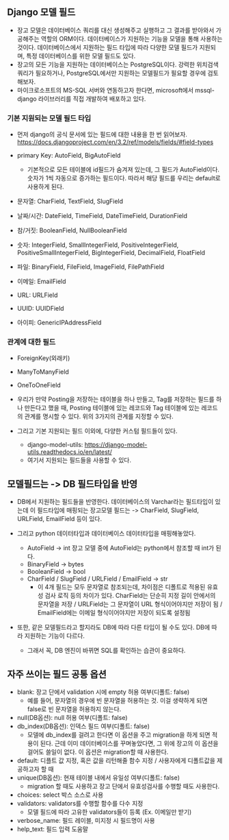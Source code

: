 ## Django 모델 필드
- 장고 모델은 데이터베이스 쿼리를 대신 생성해주고 실행하고 그 결과를 받아와서 가공해주는 역할의 ORM이다. 데이터베이스가 지원하는 기능을 모델을 통해 사용하는 것이다. 데이터베이스에서 지원하는 필드 타입에 따라 다양한 모델 필드가 지원되며, 특정 데이터베이스를 위한 모델 필드도 있다.
- 장고의 모든 기능을 지원하는 데이터베이스는 PostgreSQL이다. 강력한 위치검색쿼리가 필요하거나, PostgreSQL에서만 지원하는 모델필드가 필요할 경우에 검토해보자.
- 마이크로소프트의 MS-SQL 서버와 연동하고자 한다면, microsoft에서 mssql-django 라이브러리를 직접 개발하여 배포하고 있다.

### 기본 지원되는 모델 필드 타입
- 먼저 django의 공식 문서에 있는 필드에 대한 내용을 한 번 읽어보자. https://docs.djangoproject.com/en/3.2/ref/models/fields/#field-types

- primary Key: AutoField, BigAutoField
  - 기본적으로 모든 테이블에 id필드가 숨겨져 있는데, 그 필드가 AutoField이다. 숫자가 1씩 자동으로 증가하는 필드이다. 따라서 해당 필드를 우리는 default로 사용하게 된다.
- 문자열: CharField, TextField, SlugField
- 날짜/시간: DateField, TimeField, DateTimeField, DurationField
- 참/거짓: BooleanField, NullBooleanField
- 숫자: IntegerField, SmallIntegerField, PositiveIntegerField, PositiveSmallIntegerField, BigIntegerField, DecimalField, FloatField
- 파일: BinaryField, FileField, ImageField, FilePathField
- 이메일: EmailField
- URL: URLField
- UUID: UUIDField
- 아이피: GenericIPAddressField

### 관계에 대한 필드
- ForeignKey(외래키)
- ManyToManyField
- OneToOneField


- 우리가 만약 Posting을 저장하는 테이블을 하나 만들고, Tag를 저장하는 필드를 하나 만든다고 했을 때, Posting 테이블에 있는 레코드와 Tag 테이블에 있는 레코드의 관계를 명시할 수 있다. 위의 3가지의 관계를 지정할 수 있다.
- 그리고 기본 지원되는 필드 이외에, 다양한 커스텀 필드들이 있다.
  - django-model-utils: https://django-model-utils.readthedocs.io/en/latest/
  - 여기서 지원되는 필드들을 사용할 수 있다.


## 모델필드는 -> DB 필드타입을 반영
- DB에서 지원하는 필드들을 반영한다. 데이터베이스의 Varchar라는 필드타입이 있는데 이 필드타입에 매핑되는 장고모델 필드는 -> CharField, SlugField, URLField, EmailField 등이 있다.
- 그리고 python 데이터타입과 데이터베이스 데이터타입을 매핑해놓았다.
  - AutoField -> int
    장고 모델 중에 AutoField는 python에서 참조할 때 int가 된다.
  - BinaryField -> bytes
  - BooleanField -> bool
  - CharField / SlugField / URLField / EmailField -> str 
    - 이 4개 필드는 모두 문자열로 참조되는데, 차이점은 디폴트로 적용된 유효성 검사 로직 등의 차이가 있다. CharField는 단순히 지정 길이 안에서의 문자열을 저장 / URLField는 그 문자열이 URL 형식이어야지만 저장이 됨 / EmailField에는 이메일 형식이어야지만 저장이 되도록 설정됨

- 또한, 같은 모델필드라고 할지라도 DB에 따라 다른 타입이 될 수도 있다. DB에 따라 지원하는 기능이 다르다. 
  - 그래서 꼭, DB 엔진이 바뀌면 SQL를 확인하는 습관이 중요하다.


## 자주 쓰이는 필드 공통 옵션
- blank: 장고 단에서 validation 시에 empty 허용 여부(디폴트: false)
  - 예를 들어, 문자열의 경우에 빈 문자열을 허용하는 것. 이걸 생략하게 되면 false로 빈 문자열을 허용하지 않는다.
- null(DB옵션): null 허용 여부(디폴트: false)
- db_index(DB옵션): 인덱스 필드 여부(디폴트: false)
  - 모델에 db_index를 걸려고 한다면 이 옵션을 주고 migration을 하게 되면 적용이 된다. 근데 이미 데이터베이스를 꾸며놓았다면, 그 위에 장고의 이 옵션을 걸어도 쓸일이 없다. 이 옵션은 migration할 때 사용한다.
- default: 디플트 값 지정, 혹은 값을 리턴해줄 함수 지정 / 사용자에게 디폴트값을 제공하고자 할 때
- unique(DB옵션): 현재 테이블 내에서 유일성 여부(디폴트: false)
  - migration 할 때도 사용하고 장고 단에서 유효성검사를 수행할 때도 사용한다.
- choices: select 박스 소스로 사용
- validators: validators를 수행할 함수를 다수 지정
  - 모델 필드에 따라 고유한 validators들이 등록 (Ex. 이메일만 받기)
- verbose_name: 필드 레이블, 미지정 시 필드명이 사용
- help_text: 필드 입력 도움말
